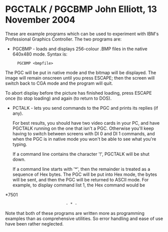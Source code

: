 PGCTALK / PGCBMP                               John Elliott, 13 November 2004
=============================================================================

  These are example programs which can be used to experiment with IBM's 
Professional Graphics Controller. The two programs are:

* PGCBMP - loads and displays 256-colour .BMP files in the native 640x480
          mode. Syntax is:

		PGCBMP <bmpfile>

 The PGC will be put in native mode and the bitmap will be displayed. The 
image will remain onscreen until you press ESCAPE; then the screen will 
switch back to CGA mode and the program will quit. 

 To abort display before the picture has finished loading, press ESCAPE once 
(to stop loading) and again (to return to DOS). 

* PCTALK - lets you send commands to the PGC and prints its replies (if any).

  For best results, you should have two video cards in your PC, and have 
PGCTALK running on the one that isn't a PGC. Otherwise you'll keep having 
to switch between screens with DI 0 and DI 1 commands, and when the PGC 
is in native mode you won't be able to see what you're typing.

  If a command line contains the character '!', PGCTALK will be shut down.

  If a command line starts with '*', then the remainder is treated as a 
sequence of Hex bytes. The PGC will be put into Hex mode, the bytes will
be sent, and then the PGC will be returned to ASCII mode. For example, to 
display command list 1, the Hex command would be

*7501

                               - * -

  Note that both of these programs are written more as programming examples 
than as comprehensive utilities. So error handling and ease of use have
been rather neglected.
